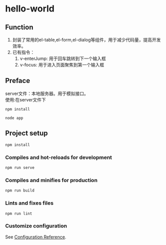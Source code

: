 <!-- ctrl + shift + v 预览md文件 -->
# hello-world

## Function
1. 封装了常用的el-table,el-form,el-dialog等组件，用于减少代码量，提高开发效率。  
2. 已有指令：
    1. v-enterJump:  用于回车跳转到下一个输入框  
    2. v-focus:  用于进入页面聚焦到第一个输入框

## Preface
server文件：本地服务器。用于模拟接口。  
使用:在server文件下
```
npm install
```
```
node app
```

## Project setup
```
npm install
```

### Compiles and hot-reloads for development
```
npm run serve
```

### Compiles and minifies for production
```
npm run build
```

### Lints and fixes files
```
npm run lint
```

### Customize configuration
See [Configuration Reference](https://cli.vuejs.org/config/).
